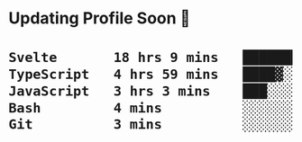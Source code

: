 <h1> Updating Profile Soon 🗿<h1/>


 <!--START_SECTION:waka-->

```txt
Svelte       18 hrs 9 mins   █████████████████▒░░░░░░░   68.83 %
TypeScript   4 hrs 59 mins   ████▓░░░░░░░░░░░░░░░░░░░░   18.91 %
JavaScript   3 hrs 3 mins    ███░░░░░░░░░░░░░░░░░░░░░░   11.58 %
Bash         4 mins          ░░░░░░░░░░░░░░░░░░░░░░░░░   00.27 %
Git          3 mins          ░░░░░░░░░░░░░░░░░░░░░░░░░   00.21 %
```

<!--END_SECTION:waka-->
